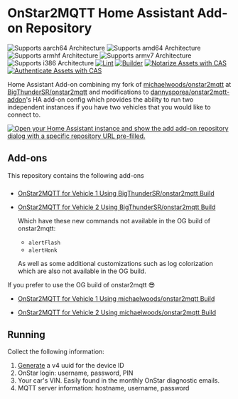 # OnStar2MQTT Home Assistant Add-on Repository

![Supports aarch64 Architecture][aarch64-shield]
![Supports amd64 Architecture][amd64-shield]
![Supports armhf Architecture][armhf-shield]
![Supports armv7 Architecture][armv7-shield]
![Supports i386 Architecture][i386-shield]
[![Lint](https://github.com/BigThunderSR/homeassistant-addons-onstar2mqtt/actions/workflows/lint.yaml/badge.svg)](https://github.com/BigThunderSR/homeassistant-addons-onstar2mqtt/actions/workflows/lint.yaml)
[![Builder](https://github.com/BigThunderSR/homeassistant-addons-onstar2mqtt/actions/workflows/builder.yaml/badge.svg)](https://github.com/BigThunderSR/homeassistant-addons-onstar2mqtt/actions/workflows/builder.yaml)
[![Notarize Assets with CAS](https://github.com/BigThunderSR/homeassistant-addons-onstar2mqtt/actions/workflows/cas_notarize.yml/badge.svg)](https://github.com/BigThunderSR/homeassistant-addons-onstar2mqtt/actions/workflows/cas_notarize.yml)
[![Authenticate Assets with CAS](https://github.com/BigThunderSR/homeassistant-addons-onstar2mqtt/actions/workflows/cas_authenticate.yml/badge.svg)](https://github.com/BigThunderSR/homeassistant-addons-onstar2mqtt/actions/workflows/cas_authenticate.yml)

Home Assistant Add-on combining my fork of [michaelwoods/onstar2mqtt](https://github.com/michaelwoods/onstar2mqtt) at [BigThunderSR/onstar2mqtt](https://github.com/BigThunderSR/onstar2mqtt) and modifications to [dannysporea/onstar2mqtt-addon](https://github.com/dannysporea/onstar2mqtt-addon)'s HA add-on config which provides the ability to run two independent instances if you have two vehicles that you would like to connect to.

<!--Add-on documentation: <https://developers.home-assistant.io/docs/add-ons> -->

[![Open your Home Assistant instance and show the add add-on repository dialog with a specific repository URL pre-filled.](https://my.home-assistant.io/badges/supervisor_add_addon_repository.svg)](https://my.home-assistant.io/redirect/supervisor_add_addon_repository/?repository_url=https://github.com/BigThunderSR/homeassistant-addons-onstar2mqtt)

## Add-ons

This repository contains the following add-ons
###
- [OnStar2MQTT for Vehicle 1 Using BigThunderSR/onstar2mqtt Build](./onstar2mqtt-bigthundersr-vehicle1)

- [OnStar2MQTT for Vehicle 2 Using BigThunderSR/onstar2mqtt Build](./onstar2mqtt-bigthundersr-vehicle2)

  Which have these new commands not available in the OG build of onstar2mqtt:
  - `alertFlash`
  - `alertHonk`

  As well as some additional customizations such as log colorization which are also not available in the OG build.

If you prefer to use the OG build of onstar2mqtt 😎

- [OnStar2MQTT for Vehicle 1 Using michaelwoods/onstar2mqtt Build](./onstar2mqtt-michaelwoods-vehicle1)

- [OnStar2MQTT for Vehicle 2 Using michaelwoods/onstar2mqtt Build](./onstar2mqtt-michaelwoods-vehicle2)


## Running

Collect the following information:

1. [Generate](https://www.uuidgenerator.net/version4) a v4 uuid for the device ID
1. OnStar login: username, password, PIN
1. Your car's VIN. Easily found in the monthly OnStar diagnostic emails.
1. MQTT server information: hostname, username, password

<!-- _Example add-on to use as a blueprint for new add-ons._ -->

<!--

Notes to developers after forking or using the github template feature:
- While developing comment out the 'image' key from 'example/config.yaml' to make the supervisor build the addon
  - Remember to put this back when pushing up your changes.
- When you merge to the 'main' branch of your repository a new build will be triggered.
  - Make sure you adjust the 'version' key in 'example/config.yaml' when you do that.
  - Make sure you update 'example/CHANGELOG.md' when you do that.
  - The first time this runs you might need to adjust the image configuration on github container registry to make it public
- Adjust the 'image' key in 'example/config.yaml' so it points to your username instead of 'home-assistant'.
  - This is where the build images will be published to.
- Rename the example directory.
  - The 'slug' key in 'example/config.yaml' should match the directory name.
- Adjust all keys/url's that points to 'home-assistant' to now point to your user/fork.
- Share your repository on the forums https://community.home-assistant.io/c/projects/9
- Do awesome stuff!
 -->

[aarch64-shield]: https://img.shields.io/badge/aarch64-yes-green.svg
[amd64-shield]: https://img.shields.io/badge/amd64-yes-green.svg
[armhf-shield]: https://img.shields.io/badge/armhf-yes-green.svg
[armv7-shield]: https://img.shields.io/badge/armv7-yes-green.svg
[i386-shield]: https://img.shields.io/badge/i386-yes-green.svg
